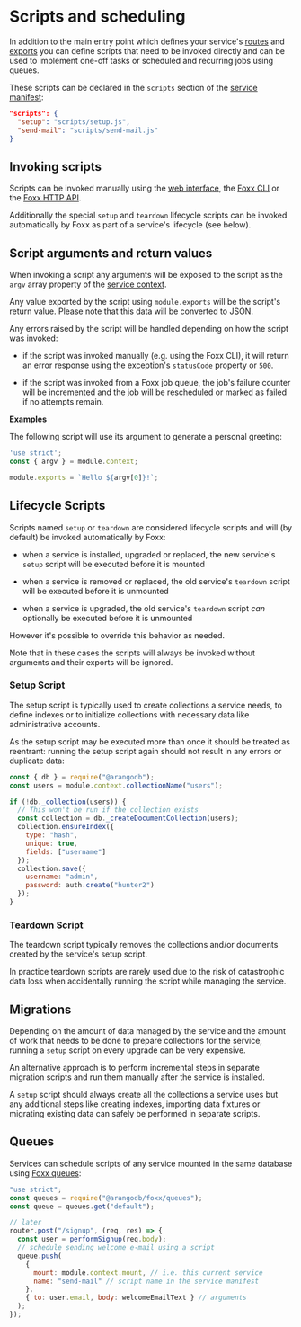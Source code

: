 Scripts and scheduling
======================

In addition to the main entry point which defines your service's [routes](Routing.md) and [exports](Dependencies.md) you can define scripts that need to be invoked directly and can be used to implement one-off tasks or scheduled and recurring jobs using queues.

These scripts can be declared in the `scripts` section of the [service manifest](../Reference/Manifest.md):

```json
"scripts": {
  "setup": "scripts/setup.js",
  "send-mail": "scripts/send-mail.js"
}
```

Invoking scripts
----------------

Scripts can be invoked manually using the [web interface](), the [Foxx CLI]() or the [Foxx HTTP API]().

Additionally the special `setup` and `teardown` lifecycle scripts can be invoked automatically by Foxx as part of a service's lifecycle (see below).

Script arguments and return values
----------------------------------

When invoking a script any arguments will be exposed to the script as the `argv` array property of the [service context](../Reference/Context.md).

Any value exported by the script using `module.exports` will be the script's return value. Please note that this data will be converted to JSON.

Any errors raised by the script will be handled depending on how the script was invoked:

* if the script was invoked manually (e.g. using the Foxx CLI), it will return an error response using the exception's `statusCode` property or `500`.

* if the script was invoked from a Foxx job queue, the job's failure counter will be incremented and the job will be rescheduled or marked as failed if no attempts remain.

**Examples**

The following script will use its argument to generate a personal greeting:

```js
'use strict';
const { argv } = module.context;

module.exports = `Hello ${argv[0]}!`;
```

Lifecycle Scripts
-----------------

Scripts named `setup` or `teardown` are considered lifecycle scripts and will (by default) be invoked automatically by Foxx:

* when a service is installed, upgraded or replaced, the new service's `setup` script will be executed before it is mounted

* when a service is removed or replaced, the old service's `teardown` script will be executed before it is unmounted

* when a service is upgraded, the old service's `teardown` script *can* optionally be executed before it is unmounted

However it's possible to override this behavior as needed.

Note that in these cases the scripts will always be invoked without arguments and their exports will be ignored.

### Setup Script

The setup script is typically used to create collections a service needs, to define indexes or to initialize collections with necessary data like administrative accounts.

As the setup script may be executed more than once it should be treated as reentrant: running the setup script again should not result in any errors or duplicate data:

```js
const { db } = require("@arangodb");
const users = module.context.collectionName("users");

if (!db._collection(users)) {
  // This won't be run if the collection exists
  const collection = db._createDocumentCollection(users);
  collection.ensureIndex({
    type: "hash",
    unique: true,
    fields: ["username"]
  });
  collection.save({
    username: "admin",
    password: auth.create("hunter2")
  });
}
```

### Teardown Script

The teardown script typically removes the collections and/or documents created by the service's setup script.

In practice teardown scripts are rarely used due to the risk of catastrophic data loss when accidentally running the script while managing the service.

Migrations
----------

Depending on the amount of data managed by the service and the amount of work that needs to be done to prepare collections for the service, running a `setup` script on every upgrade can be very expensive.

An alternative approach is to perform incremental steps in separate migration scripts and run them manually after the service is installed.

A `setup` script should always create all the collections a service uses but any additional steps like creating indexes, importing data fixtures or migrating existing data can safely be performed in separate scripts.

Queues
------

Services can schedule scripts of any service mounted in the same database using [Foxx queues](../Reference/Modules/Queues.md):

```js
"use strict";
const queues = require("@arangodb/foxx/queues");
const queue = queues.get("default");

// later
router.post("/signup", (req, res) => {
  const user = performSignup(req.body);
  // schedule sending welcome e-mail using a script
  queue.push(
    {
      mount: module.context.mount, // i.e. this current service
      name: "send-mail" // script name in the service manifest
    },
    { to: user.email, body: welcomeEmailText } // arguments
  );
});
```

